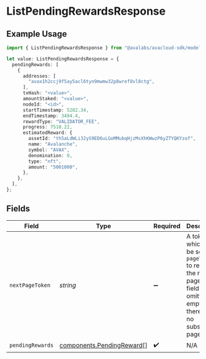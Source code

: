 # ListPendingRewardsResponse

## Example Usage

```typescript
import { ListPendingRewardsResponse } from "@avalabs/avacloud-sdk/models/components";

let value: ListPendingRewardsResponse = {
  pendingRewards: [
    {
      addresses: [
        "avax1h2ccj9f5ay5acl6tyn9mwmw32p8wref8vl8ctg",
      ],
      txHash: "<value>",
      amountStaked: "<value>",
      nodeId: "<id>",
      startTimestamp: 5282.34,
      endTimestamp: 3494.4,
      rewardType: "VALIDATOR_FEE",
      progress: 7510.22,
      estimatedReward: {
        assetId: "th5aLdWLi32yS9ED6uLGoMMubqHjzMsXhKWwzP6yZTYQKYzof",
        name: "Avalanche",
        symbol: "AVAX",
        denomination: 9,
        type: "nft",
        amount: "5001000",
      },
    },
  ],
};
```

## Fields

| Field                                                                                                                                  | Type                                                                                                                                   | Required                                                                                                                               | Description                                                                                                                            |
| -------------------------------------------------------------------------------------------------------------------------------------- | -------------------------------------------------------------------------------------------------------------------------------------- | -------------------------------------------------------------------------------------------------------------------------------------- | -------------------------------------------------------------------------------------------------------------------------------------- |
| `nextPageToken`                                                                                                                        | *string*                                                                                                                               | :heavy_minus_sign:                                                                                                                     | A token, which can be sent as `pageToken` to retrieve the next page. If this field is omitted or empty, there are no subsequent pages. |
| `pendingRewards`                                                                                                                       | [components.PendingReward](../../models/components/pendingreward.md)[]                                                                 | :heavy_check_mark:                                                                                                                     | N/A                                                                                                                                    |